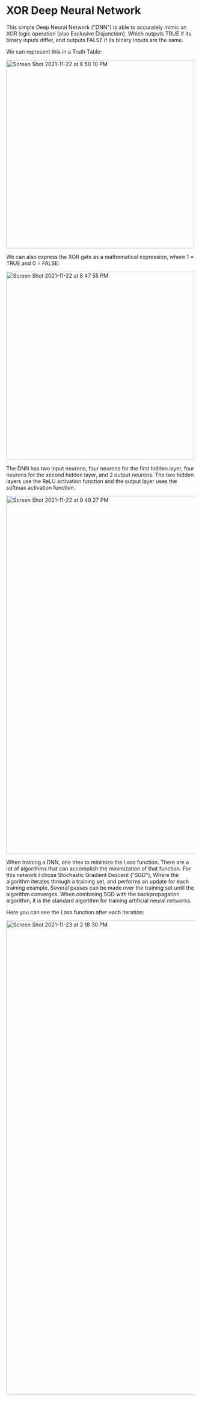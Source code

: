 # XOR Deep Neural Network


This simple Deep Neural Network ("DNN") is able to accurately mimic an XOR logic operation (also Exclusive Disjunction). Which outputs TRUE if its binary
inputs differ, and outputs FALSE if its binary inputs are the same. 

We can represent this in a Truth Table: 

<img width="500" alt="Screen Shot 2021-11-22 at 8 50 10 PM" src="https://user-images.githubusercontent.com/69181932/142967396-76c37280-0b3f-4b7b-afb8-6e887dd6ec62.png">

We can also express the XOR gate as a mathematical expression, where 1 = TRUE and 0 = FALSE:

<img width="500" alt="Screen Shot 2021-11-22 at 8 47 55 PM" src="https://user-images.githubusercontent.com/69181932/142967531-fe1644df-2be0-4697-ab89-9d376788cdf2.png">


The DNN has two input neurons, four neurons for the first hidden layer, four neurons for the second hidden layer, and 2 output neurons. 
The two hidden layers use the ReLU activation function and the output layer uses the softmax activation function.

<img width="950" alt="Screen Shot 2021-11-22 at 9 49 27 PM" src="https://user-images.githubusercontent.com/69181932/142968989-86557c56-00b1-4d73-b241-adb937ae5ee1.png">


When training a DNN, one tries to minimize the Loss function. There are a lot of algorithms that can accomplish the minimization of that function. 
For this network I chose Stochastic Gradient Descent ("SGD"), Where the algorithm iterates through a training set, and performs an update for each 
training example. Several passes can be made over the training set until the algorithm converges. When combining SGD with the backpropagation algorithm, 
it is the standard algorithm for training artificial neural networks.

Here you can see the Loss function after each iteration:

<img width="1260" alt="Screen Shot 2021-11-23 at 2 18 30 PM" src="https://user-images.githubusercontent.com/69181932/143097697-228864e0-7027-4993-bcf2-d5647777475f.png">


